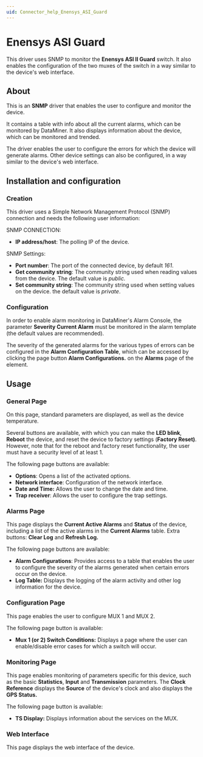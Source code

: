 ```yaml
---
uid: Connector_help_Enensys_ASI_Guard
---
```


# Enensys ASI Guard

This driver uses SNMP to monitor the **Enensys ASI II Guard** switch. It also enables the configuration of the two muxes of the switch in a way similar to the device's web interface.

## About

This is an **SNMP** driver that enables the user to configure and monitor the device.

It contains a table with info about all the current alarms, which can be monitored by DataMiner. It also displays information about the device, which can be monitored and trended.

The driver enables the user to configure the errors for which the device will generate alarms. Other device settings can also be configured, in a way similar to the device's web interface.

## Installation and configuration

### Creation

This driver uses a Simple Network Management Protocol (SNMP) connection and needs the following user information:

SNMP CONNECTION:

- **IP address/host**: The polling IP of the device.

SNMP Settings:

- **Port number**: The port of the connected device, by default *161*.
- **Get community string**: The community string used when reading values from the device. The default value is *public.*
- **Set community string**: The community string used when setting values on the device. the default value is *private*.

### Configuration

In order to enable alarm monitoring in DataMiner's Alarm Console, the parameter **Severity Current Alarm** must be monitored in the alarm template (the default values are recommended).

The severity of the generated alarms for the various types of errors can be configured in the **Alarm Configuration Table**, which can be accessed by clicking the page button **Alarm Configurations.** on the **Alarms** page of the element.

## Usage

### General Page

On this page, standard parameters are displayed, as well as the device temperature.

Several buttons are available, with which you can make the **LED blink**, **Reboot** the device, and reset the device to factory settings (**Factory Reset)**. However, note that for the reboot and factory reset functionality, the user must have a security level of at least 1.

The following page buttons are available:

- **Options**: Opens a list of the activated options.
- **Network interface**: Configuration of the network interface.
- **Date and Time:** Allows the user to change the date and time.
- **Trap receiver**: Allows the user to configure the trap settings.

### Alarms Page

This page displays the **Current Active Alarms** and **Status** of the device, including a list of the active alarms in the **Current Alarms** table. Extra buttons: **Clear Log** and **Refresh Log.**

The following page buttons are available:

- **Alarm Configurations**: Provides access to a table that enables the user to configure the severity of the alarms generated when certain errors occur on the device.
- **Log Table:** Displays the logging of the alarm activity and other log information for the device.

### Configuration Page

This page enables the user to configure MUX 1 and MUX 2.

The following page button is available:

- **Mux 1 (or 2) Switch Conditions:** Displays a page where the user can enable/disable error cases for which a switch will occur.

### Monitoring Page

This page enables monitoring of parameters specific for this device, such as the basic **Statistics**, **Input** and **Transmission** parameters. The **Clock Reference** displays the **Source** of the device's clock and also displays the **GPS Status.**

The following page button is available:

- **TS Display:** Displays information about the services on the MUX.

### Web Interface

This page displays the web interface of the device.
